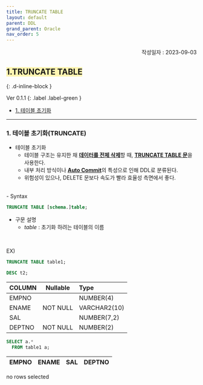 ```yaml
---
title: TRUNCATE TABLE
layout: default
parent: DDL
grand_parent: Oracle
nav_order: 5
---
```

<div style="text-align: right;">
</div>


<div style="text-align: right;">
작성일자 : 2023-09-03<br>
</div>


## <span style="background-color:#FFF5b1">1.TRUNCATE TABLE</span> <a id="chapter-1"></a>
{: .d-inline-block }

Ver 0.1.1
{: .label .label-green }

- [1. 테이블 초기화](#chapter-1)<br>

---
### **1. 테이블 초기화(TRUNCATE)** <a id="chapter-1"></a>
- 테이블 초기화
  - 테이블 구조는 유지한 채 <u><b>데이터를 전체 삭제</b></u>할 때, <u><b>TRUNCATE TABLE 문</b></u>을 사용한다.
  - 내부 처리 방식이나 <u><b>Auto Commit</b></u>의 특성으로 인해 DDL로 분류된다.
  - 위험성이 있으나, DELETE 문보다 속도가 빨라 효율성 측면에서 좋다.
<br>
  - Syntax

```sql
TRUNCATE TABLE [schema.]table;
```

- 구문 설명
  - <i>table</i> : 초기화 하려는 테이블의 이름

<br>


EX)

```sql
TRUNCATE TABLE table1;

DESC t2;
```


|COLUMN|Nullable|Type|
|:-----|:------:|:---|
|EMPNO||NUMBER(4)|
|ENAME|NOT NULL|VARCHAR2(10)|
|SAL||NUMBER(7,2)|
|DEPTNO|NOT NULL|NUMBER(2)|



```sql
SELECT a.*
  FROM table1 a;
```




|EMPNO|ENAME|SAL|DEPTNO|
|----:|:----|--:|-----:|




no rows selected
